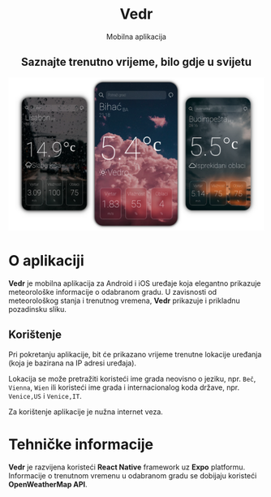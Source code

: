 <h1 align='center'>Vedr</h1>
<p align='center'>Mobilna aplikacija</p>
<h2 align='center'>Saznajte trenutno vrijeme, bilo gdje u svijetu</h2>

![AppLogo](readmeAssets/appDemo.png)

# O aplikaciji
**Vedr** je mobilna aplikacija za Android i iOS uređaje koja elegantno prikazuje meteorološke informacije o odabranom gradu. U zavisnosti od meteorološkog stanja i trenutnog vremena, **Vedr** prikazuje i prikladnu pozadinsku sliku.
## Korištenje
Pri pokretanju aplikacije, bit će prikazano vrijeme trenutne lokacije uređanja (koja je bazirana na IP adresi uređaja).

Lokacija se može pretražiti koristeći ime grada neovisno o jeziku, npr. `Beč`, `Vienna`, `Wien` ili koristeći ime grada i internacionalog koda države, npr. `Venice,US` i `Venice,IT`.

Za korištenje aplikacije je nužna internet veza.

# Tehničke informacije
**Vedr** je razvijena koristeći **React Native** framework uz **Expo** platformu. Informacije o trenutnom vremenu u odabranom gradu se dobijaju koristeći **OpenWeatherMap API**.